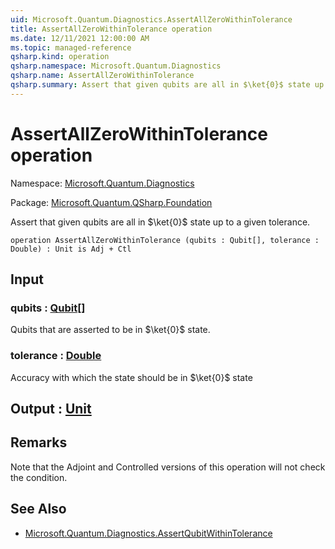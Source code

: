 ```yaml
---
uid: Microsoft.Quantum.Diagnostics.AssertAllZeroWithinTolerance
title: AssertAllZeroWithinTolerance operation
ms.date: 12/11/2021 12:00:00 AM
ms.topic: managed-reference
qsharp.kind: operation
qsharp.namespace: Microsoft.Quantum.Diagnostics
qsharp.name: AssertAllZeroWithinTolerance
qsharp.summary: Assert that given qubits are all in $\ket{0}$ state up to a given tolerance.
---
```


# AssertAllZeroWithinTolerance operation

Namespace: [Microsoft.Quantum.Diagnostics](xref:Microsoft.Quantum.Diagnostics)

Package: [Microsoft.Quantum.QSharp.Foundation](https://nuget.org/packages/Microsoft.Quantum.QSharp.Foundation)


Assert that given qubits are all in $\ket{0}$ state up to a given tolerance.

```qsharp
operation AssertAllZeroWithinTolerance (qubits : Qubit[], tolerance : Double) : Unit is Adj + Ctl
```


## Input

### qubits : [Qubit](xref:microsoft.quantum.qsharp.valueliterals#qubit-literals)[]

Qubits that are asserted to be in $\ket{0}$ state.


### tolerance : [Double](xref:microsoft.quantum.qsharp.valueliterals#double-literals)

Accuracy with which the state should be in $\ket{0}$ state



## Output : [Unit](xref:microsoft.quantum.qsharp.valueliterals#unit-literal)



## Remarks

Note that the Adjoint and Controlled versions of this operation will notcheck the condition.

## See Also

- [Microsoft.Quantum.Diagnostics.AssertQubitWithinTolerance](xref:Microsoft.Quantum.Diagnostics.AssertQubitWithinTolerance)